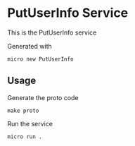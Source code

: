 # PutUserInfo Service

This is the PutUserInfo service

Generated with

```
micro new PutUserInfo
```

## Usage

Generate the proto code

```
make proto
```

Run the service

```
micro run .
```
